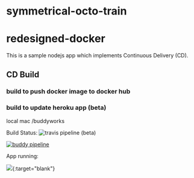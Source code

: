 # symmetrical-octo-train
# redesigned-docker

This is a sample nodejs app which implements Continuous Delivery (CD).

## CD Build

### build to push docker image to docker hub
### build to update heroku app (beta) 

local mac /buddyworks

Build Status:
![travis pipeline](https://travis-ci.org/nagarakesh4/symmetrical-octo-train.svg?branch=master) (beta)

[![buddy pipeline](https://app.buddy.works/coolrafa/symmetrical-octo-train/pipelines/pipeline/46903/badge.svg?token=12437fafb0352eb16c39e2f3bd47428b94849a24f5d5e254671dbc3bc1c498ce "buddy pipeline")](https://app.buddy.works/coolrafa/symmetrical-octo-train/pipelines/pipeline/46903)

App running:

[<img src="http://qutheory.io/images/heroku.png">](https://cd-ndh.herokuapp.com/){:target="blank"}
